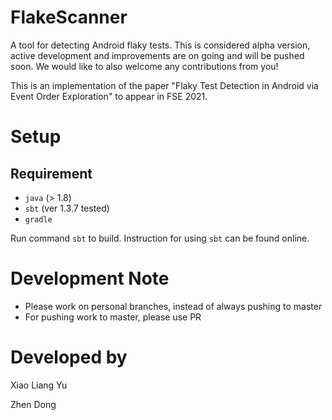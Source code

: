 FlakeScanner
===

A tool for detecting Android flaky tests. This is considered alpha version, active development and improvements are on going and will be pushed soon. We would like to also welcome any contributions from you!

This is an implementation of the paper "Flaky Test Detection in Android via Event Order Exploration" to appear in FSE 2021.

Setup
===

Requirement
---
- `java` (> 1.8)
- `sbt` (ver 1.3.7 tested)
- `gradle`

Run command `sbt` to build. Instruction for using `sbt` can be found online.

Development Note
===
- Please work on personal branches, instead of always pushing to master
- For pushing work to master, please use PR

Developed by
===
Xiao Liang Yu

Zhen Dong
